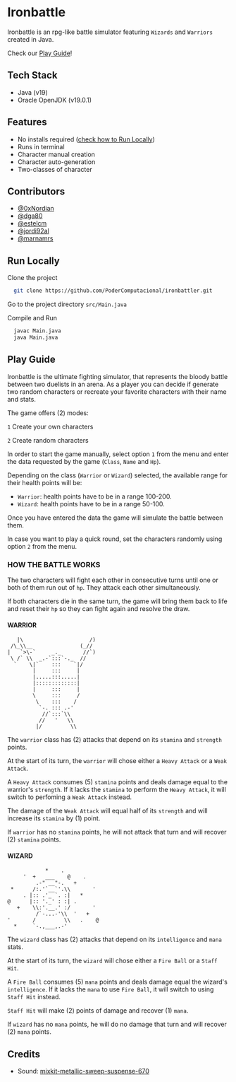 
# Ironbattle

Ironbattle is an rpg-like battle simulator featuring `Wizards` and `Warriors` created in Java.

Check our [Play Guide](#play-guide)!

## Tech Stack

- Java (v19)
- Oracle OpenJDK (v19.0.1)


## Features

- No installs required ([check how to Run Locally](#run-locally))
- Runs in terminal
- Character manual creation
- Character auto-generation
- Two-classes of character



## Contributors

- [@0xNordian](https://github.com/0xNordian)
- [@dga80](https://github.com/dga80)
- [@estelcm](https://github.com/estelcm)
- [@jordi92al](https://github.com/jordi92al)
- [@marnamrs](https://github.com/marnamrs)


## Run Locally

Clone the project

```bash
  git clone https://github.com/PoderComputacional/ironbattler.git
```

Go to the project directory `src/Main.java`

Compile and Run 

```bash
  javac Main.java
  java Main.java
```


## Play Guide

Ironbattle is the ultimate fighting simulator, that represents the bloody battle between two duelists in an arena.
As a player you can decide if generate two random characters or recreate your favorite characters with their name and stats.

The game offers (2) modes: 

`1` Create your own characters

`2` Create random characters

In order to start the game manually, select option `1` from the menu and enter the data requested by the game (`Class`, `Name` and `Hp`).

Depending on the class (`Warrior` or `Wizard`) selected, the available range for their health points will be:
- `Warrior`: health points have to be in a range 100-200.
- `Wizard`: health points have to be in a range 50-100.

Once you have entered the data the game will simulate the battle between them.

In case you want to play a quick round, set the characters randomly using option `2` from the menu.

### HOW THE BATTLE WORKS

The two characters will fight each other in consecutive turns until one or both of them run out of `hp`. 
They attack each other simultaneously.

If both characters die in the same turn, the game will bring them back to life and reset their `hp` so they can fight again and resolve the draw. 

#### WARRIOR

       |\                     /)
     /\_\\__               (_//
    |   `>\-`     _._       //`)
     \ /` \\  _.-`:::`-._  //
      `    \|`    :::    `|/
            |     :::     |
            |.....:::.....|
            |:::::::::::::|
            |     :::     |
            \     :::     /
             \    :::    /
              `-. ::: .-'
               //`:::`\\
              //   '   \\
             |/         \\      
The `warrior` class has (2) attacks that depend on its `stamina` and `strength` points.

At the start of its turn, the `warrior` will chose either a `Heavy Attack` or a `Weak Attack`. 

A `Heavy Attack` consumes (5) `stamina` points and deals damage equal to the warrior's `strength`. 
If it lacks the `stamina` to perform the `Heavy Attack`, it will switch to perfoming a `Weak Attack` instead. 

The damage of the `Weak Attack` will equal half of its `strength` and will increase its `stamina` by (1) point.

If `warrior` has no `stamina` points, he will not attack that turn and will recover (2) `stamina` points.

#### WIZARD


                *    .
         '  +   ___    @    .
             .-" __"-.   +
     *      /:.'`__`'.\\       '
         . |:: .'_ `. :|   *
    @      |:: '._' : :| .
       +    \\:'.__.' :/       '
             /`-...-'\\  '   +
    '       /         \\   .    @
      *     `-.,___,.-'     
The `wizard` class has (2) attacks that depend on its `intelligence` and `mana` stats.

At the start of its turn, the `wizard` will chose either a `Fire Ball` or a `Staff Hit`.

A `Fire Ball` consumes (5) `mana` points  and deals damage equal the wizard's `intelligence`.
If it lacks the `mana` to use `Fire Ball`, it will switch to using `Staff Hit` instead.  

`Staff Hit` will make (2) points of damage and recover (1) `mana`.

If `wizard` has no `mana` points, he will do no damage that turn and will recover (2) `mana` points.




## Credits

 - Sound: [mixkit-metallic-sweep-suspense-670](https://mixkit.co/free-sound-effects/suspense-music/)
 
